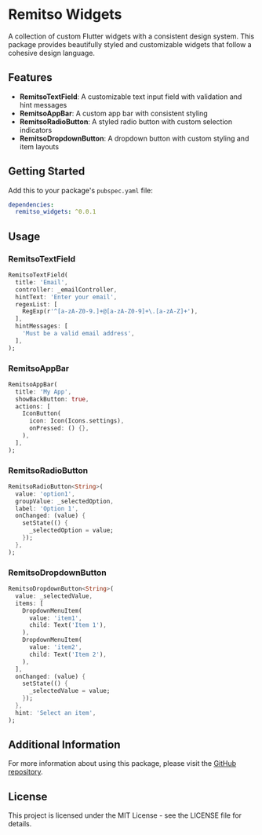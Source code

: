 # Remitso Widgets

A collection of custom Flutter widgets with a consistent design system. This package provides beautifully styled and customizable widgets that follow a cohesive design language.

## Features

- **RemitsoTextField**: A customizable text input field with validation and hint messages
- **RemitsoAppBar**: A custom app bar with consistent styling
- **RemitsoRadioButton**: A styled radio button with custom selection indicators
- **RemitsoDropdownButton**: A dropdown button with custom styling and item layouts

## Getting Started

Add this to your package's `pubspec.yaml` file:

```yaml
dependencies:
  remitso_widgets: ^0.0.1
```

## Usage

### RemitsoTextField

```dart
RemitsoTextField(
  title: 'Email',
  controller: _emailController,
  hintText: 'Enter your email',
  regexList: [
    RegExp(r'^[a-zA-Z0-9.]+@[a-zA-Z0-9]+\.[a-zA-Z]+'),
  ],
  hintMessages: [
    'Must be a valid email address',
  ],
);
```

### RemitsoAppBar

```dart
RemitsoAppBar(
  title: 'My App',
  showBackButton: true,
  actions: [
    IconButton(
      icon: Icon(Icons.settings),
      onPressed: () {},
    ),
  ],
);
```

### RemitsoRadioButton

```dart
RemitsoRadioButton<String>(
  value: 'option1',
  groupValue: _selectedOption,
  label: 'Option 1',
  onChanged: (value) {
    setState(() {
      _selectedOption = value;
    });
  },
);
```

### RemitsoDropdownButton

```dart
RemitsoDropdownButton<String>(
  value: _selectedValue,
  items: [
    DropdownMenuItem(
      value: 'item1',
      child: Text('Item 1'),
    ),
    DropdownMenuItem(
      value: 'item2',
      child: Text('Item 2'),
    ),
  ],
  onChanged: (value) {
    setState(() {
      _selectedValue = value;
    });
  },
  hint: 'Select an item',
);
```

## Additional Information

For more information about using this package, please visit the [GitHub repository](https://github.com/yourusername/remitso_widgets).

## License

This project is licensed under the MIT License - see the LICENSE file for details.
